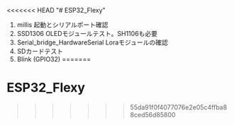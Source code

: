 <<<<<<< HEAD
"# ESP32_Flexy" 

1. millis 起動とシリアルポート確認
2. SSD1306 OLEDモジュールテスト。SH1106も必要
3. Serial_bridge_HardwareSerial Loraモジュールの確認
4. SDカードテスト
5. Blink (GPIO32)
=======
# ESP32_Flexy 
>>>>>>> 55da91f0f4077076e2e05c4ffba88ced56d85800
